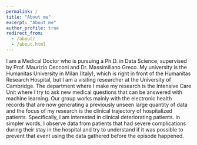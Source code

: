 ```yaml
---
permalink: /
title: "About me"
excerpt: "About me"
author_profile: true
redirect_from: 
  - /about/
  - /about.html
---
```






I am a Medical Doctor who is pursuing a Ph.D. in Data Science, supervised by Prof. Maurizio Cecconi and Dr. Massimiliano Greco. My university is the Humanitas University in Milan (Italy), which is right in front of the Humanitas Research Hospital, but I am a visiting researcher at the University of Cambridge. The department where I make my research is the Intensive Care Unit where I try to ask new medical questions that can be answered with machine learning. Our group works mainly with the electronic health records that are now generating a previously unseen large quantity of data and the focus of my research is the clinical trajectory of hospitalized patients. Specifically, I am interested in clinical deteriorating patients. In simpler words, I observe data from patients that had severe complications during their stay in the hospital and try to understand if it was possible to prevent that event using the data gathered before the episode happened.